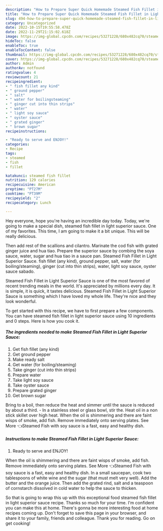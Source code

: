 ```yaml
---
description: "How to Prepare Super Quick Homemade Steamed Fish Fillet in Light Superior Sauce"
title: "How to Prepare Super Quick Homemade Steamed Fish Fillet in Light Superior Sauce"
slug: 494-how-to-prepare-super-quick-homemade-steamed-fish-fillet-in-light-superior-sauce
category: Uncategorized
date: 2022-10-15T19:55:58.478Z
date: 2022-11-29T21:15:02.618Z
image: https://img-global.cpcdn.com/recipes/53271228/680x482cq70/steamed-fish-fillet-in-light-superior-sauce-recipe-main-photo.jpg
hideToc: false
enableToc: true
enableTocContent: false
thumbnail: https://img-global.cpcdn.com/recipes/53271228/680x482cq70/steamed-fish-fillet-in-light-superior-sauce-recipe-main-photo.jpg
cover: https://img-global.cpcdn.com/recipes/53271228/680x482cq70/steamed-fish-fillet-in-light-superior-sauce-recipe-main-photo.jpg
author: Admin
authorAv: notfound
ratingvalue: 4
reviewcount: 21
recipeingredient:
- " fish fillet any kind"
- " ground pepper"
- " salt"
- " water for boilingsteaming"
- " ginger cut into thin strips"
- " water"
- " light soy sauce"
- " oyster sauce"
- " grated ginger"
- " brown sugar"
recipeinstructions:

- "Ready to serve and ENJOY!"
categories:
- Recipe
tags:
- steamed
- fish
- fillet

katakunci: steamed fish fillet 
nutrition: 129 calories
recipecuisine: American
preptime: "PT27M"
cooktime: "PT39M"
recipeyield: "2"
recipecategory: Lunch

---
```



Hey everyone, hope you're having an incredible day today. Today, we're going to make a special dish, steamed fish fillet in light superior sauce. One of my favorites. This time, I am going to make it a bit unique. This will be really delicious.

Then add rest of the scallions and cilantro. Marinate the cod fish with grated ginger juice and hua tiao. Prepare the superior sauce by combing the soya sauce, water, sugar and hua tiao in a sauce pan. Steamed Fish Fillet in Light Superior Sauce. fish fillet (any kind), ground pepper, salt, water (for boiling/steaming), ginger (cut into thin strips), water, light soy sauce, oyster sauce sabado.

Steamed Fish Fillet in Light Superior Sauce is one of the most favored of recent trending meals in the world. It's appreciated by millions every day. It is simple, it is quick, it tastes delicious. Steamed Fish Fillet in Light Superior Sauce is something which I have loved my whole life. They're nice and they look wonderful.


To get started with this recipe, we have to first prepare a few components. You can have steamed fish fillet in light superior sauce using 10 ingredients and 0 steps. Here is how you cook it.

<!--inarticleads1-->

##### The ingredients needed to make Steamed Fish Fillet in Light Superior Sauce:

1. Get  fish fillet (any kind)
1. Get  ground pepper
1. Make ready  salt
1. Get  water (for boiling/steaming)
1. Take  ginger (cut into thin strips)
1. Prepare  water
1. Take  light soy sauce
1. Take  oyster sauce
1. Prepare  grated ginger
1. Get  brown sugar


Bring to a boil, then reduce the heat and simmer until the sauce is reduced by about a third. - In a stainless steel or glass bowl, stir the. Heat oil in a non stick skillet over high heat. When the oil is shimmering and there are faint wisps of smoke, add fish. Remove immediately onto serving plates. ‌See More 👈Steamed Fish with soy sauce is a fast, easy and healthy dish. 

<!--inarticleads2-->

##### Instructions to make Steamed Fish Fillet in Light Superior Sauce:


1. Ready to serve and ENJOY!

When the oil is shimmering and there are faint wisps of smoke, add fish. Remove immediately onto serving plates. ‌See More 👈Steamed Fish with soy sauce is a fast, easy and healthy dish. In a small saucepan, cook two tablespoons of white wine and the sugar (that must melt very well). Add the butter and the orange juice. Then add the grated rind, salt and a teaspoon of cornstarch dissolved in cold water to help the sauce to thicken. 

So that is going to wrap this up with this exceptional food steamed fish fillet in light superior sauce recipe. Thanks so much for your time. I'm confident you can make this at home. There's gonna be more interesting food at home recipes coming up. Don't forget to save this page in your browser, and share it to your family, friends and colleague. Thank you for reading. Go on get cooking!
